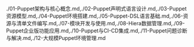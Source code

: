 ./01-Puppet架构与核心概念.md,./02-Puppet声明式语言设计.md,./03-Puppet资源模型.md,./04-Puppet环境搭建.md,./05-Puppet-DSL语言基础.md,./06-资源与清单文件编写.md,./07-模块开发与使用.md,./08-Hiera数据管理.md,./09-Puppet企业版功能应用.md,./10-Puppet与CI-CD集成.md,./11-Puppet问题诊断与解决.md,./12-大规模Puppet环境管理.md